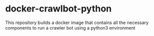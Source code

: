 # docker-crawlbot-python
This repository builds a docker image that contains all the necessary components to run a crawler bot using a python3 environment
